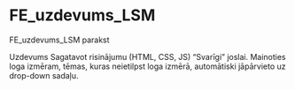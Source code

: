 # FE_uzdevums_LSM
FE_uzdevums_LSM  parakst 

Uzdevums
Sagatavot risinājumu (HTML, CSS, JS) “Svarīgi” joslai. Mainoties loga izmēram, tēmas, kuras neietilpst loga izmērā, automātiski jāpārvieto uz drop-down sadaļu.
